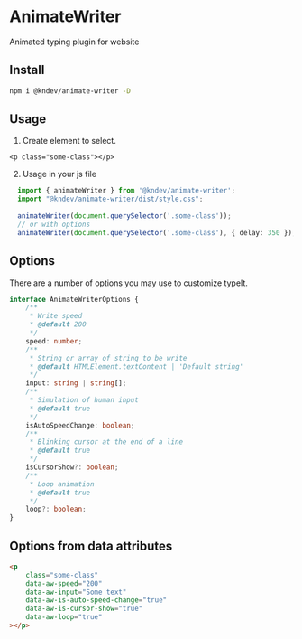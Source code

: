 # AnimateWriter

Animated typing plugin for website

## Install

```sh
npm i @kndev/animate-writer -D
```

## Usage

1. Create element to select.

```<p class="some-class"></p>```

2. Usage in your js file

  ```ts
    import { animateWriter } from '@kndev/animate-writer';
    import "@kndev/animate-writer/dist/style.css";
    
    animateWriter(document.querySelector('.some-class'));
    // or with options
    animateWriter(document.querySelector('.some-class'), { delay: 350 });
  ```

## Options

There are a number of options you may use to customize typeIt.
```ts
interface AnimateWriterOptions {
    /**
     * Write speed
     * @default 200
     */
    speed: number;
    /**
     * String or array of string to be write
     * @default HTMLElement.textContent | 'Default string'
     */
    input: string | string[];
    /**
     * Simulation of human input
     * @default true
     */
    isAutoSpeedChange: boolean;
    /**
     * Blinking cursor at the end of a line
     * @default true
     */
    isCursorShow?: boolean;
    /**
     * Loop animation
     * @default true
     */
    loop?: boolean;
}
```

## Options from data attributes
```html
<p
    class="some-class"
    data-aw-speed="200"
    data-aw-input="Some text"
    data-aw-is-auto-speed-change="true"
    data-aw-is-cursor-show="true"
    data-aw-loop="true"
></p>
 ```